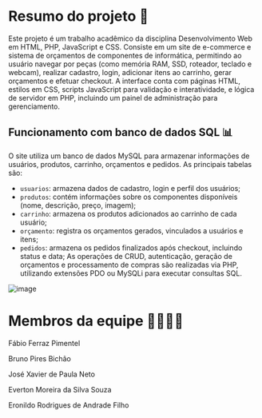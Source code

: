 
# Resumo do projeto 📝
Este projeto é um trabalho acadêmico da disciplina Desenvolvimento Web em HTML, PHP, JavaScript e CSS. Consiste em um site de e-commerce e sistema de orçamentos de componentes de informática, permitindo ao usuário navegar por peças (como memória RAM, SSD, roteador, teclado e webcam), realizar cadastro, login, adicionar itens ao carrinho, gerar orçamentos e efetuar checkout. A interface conta com páginas HTML, estilos em CSS, scripts JavaScript para validação e interatividade, e lógica de servidor em PHP, incluindo um painel de administração para gerenciamento.

## Funcionamento com banco de dados SQL 📊
O site utiliza um banco de dados MySQL para armazenar informações de usuários, produtos, carrinho, orçamentos e pedidos. As principais tabelas são:
- `usuarios`: armazena dados de cadastro, login e perfil dos usuários;
- `produtos`: contém informações sobre os componentes disponíveis (nome, descrição, preço, imagem);
- `carrinho`: armazena os produtos adicionados ao carrinho de cada usuário;
- `orçamento`: registra os orçamentos gerados, vinculados a usuários e itens;
- `pedidos`: armazena os pedidos finalizados após checkout, incluindo status e data;
As operações de CRUD, autenticação, geração de orçamentos e processamento de compras são realizadas via PHP, utilizando extensões PDO ou MySQLi para executar consultas SQL.


![image](https://github.com/user-attachments/assets/7e1b7aa4-4666-4752-aa43-4da354464ab1)



# Membros da equipe 👨‍👨‍👦‍👦

Fábio Ferraz Pimentel

Bruno Pires Bichão

José Xavier de Paula Neto

Everton Moreira da Silva Souza

Eronildo Rodrigues de Andrade Filho
